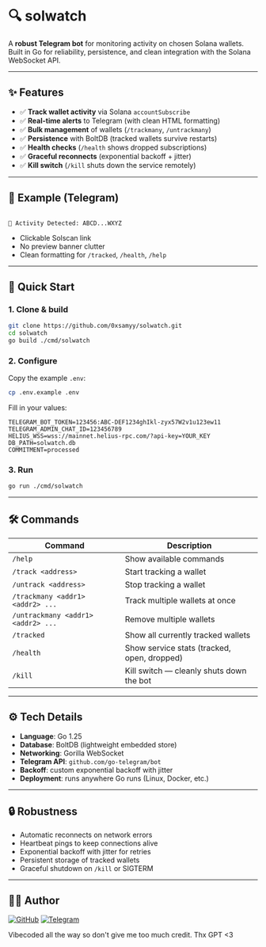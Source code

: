 # 🔍 solwatch

A **robust Telegram bot** for monitoring activity on chosen Solana wallets.  
Built in Go for reliability, persistence, and clean integration with the Solana WebSocket API.

---

## ✨ Features

- ✅ **Track wallet activity** via Solana `accountSubscribe`
- ✅ **Real-time alerts** to Telegram (with clean HTML formatting)
- ✅ **Bulk management** of wallets (`/trackmany`, `/untrackmany`)
- ✅ **Persistence** with BoltDB (tracked wallets survive restarts)
- ✅ **Health checks** (`/health` shows dropped subscriptions)
- ✅ **Graceful reconnects** (exponential backoff + jitter)
- ✅ **Kill switch** (`/kill` shuts down the service remotely)

---

## 📸 Example (Telegram)

```

🚨 Activity Detected: ABCD...WXYZ

````

- Clickable Solscan link
- No preview banner clutter
- Clean formatting for `/tracked`, `/health`, `/help`

---

## 🚀 Quick Start

### 1. Clone & build

```bash
git clone https://github.com/0xsamyy/solwatch.git
cd solwatch
go build ./cmd/solwatch
````

### 2. Configure

Copy the example `.env`:

```bash
cp .env.example .env
```

Fill in your values:

```dotenv
TELEGRAM_BOT_TOKEN=123456:ABC-DEF1234ghIkl-zyx57W2v1u123ew11
TELEGRAM_ADMIN_CHAT_ID=123456789
HELIUS_WSS=wss://mainnet.helius-rpc.com/?api-key=YOUR_KEY
DB_PATH=solwatch.db
COMMITMENT=processed
```

### 3. Run

```bash
go run ./cmd/solwatch
```

---

## 🛠 Commands

| Command                            | Description                                 |
| ---------------------------------- | ------------------------------------------- |
| `/help`                            | Show available commands                     |
| `/track <address>`                 | Start tracking a wallet                     |
| `/untrack <address>`               | Stop tracking a wallet                      |
| `/trackmany <addr1> <addr2> ...`   | Track multiple wallets at once              |
| `/untrackmany <addr1> <addr2> ...` | Remove multiple wallets                     |
| `/tracked`                         | Show all currently tracked wallets          |
| `/health`                          | Show service stats (tracked, open, dropped) |
| `/kill`                            | Kill switch — cleanly shuts down the bot    |

---

## ⚙️ Tech Details

* **Language**: Go 1.25
* **Database**: BoltDB (lightweight embedded store)
* **Networking**: Gorilla WebSocket
* **Telegram API**: `github.com/go-telegram/bot`
* **Backoff**: custom exponential backoff with jitter
* **Deployment**: runs anywhere Go runs (Linux, Docker, etc.)

---

## 🔒 Robustness

* Automatic reconnects on network errors
* Heartbeat pings to keep connections alive
* Exponential backoff with jitter for retries
* Persistent storage of tracked wallets
* Graceful shutdown on `/kill` or SIGTERM

---

## 🧑‍💻 Author

[![GitHub](https://img.shields.io/badge/GitHub-0xsamyy-black?logo=github)](https://github.com/0xsamyy)
[![Telegram](https://img.shields.io/badge/Telegram-@ox__fbac-2CA5E0?logo=telegram&logoColor=white)](https://t.me/ox_fbac)

Vibecoded all the way so don't give me too much credit. Thx GPT <3
